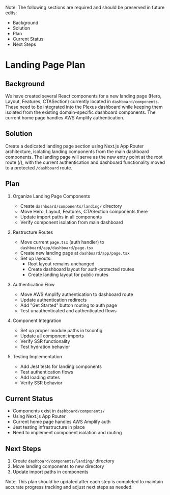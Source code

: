 Note: The following sections are required and should be preserved in future edits:
- Background
- Solution
- Plan
- Current Status
- Next Steps

# Landing Page Plan

## Background
We have created several React components for a new landing page (Hero, Layout, Features, CTASection) currently located in `dashboard/components`. These need to be integrated into the Plexus dashboard while keeping them isolated from the existing domain-specific dashboard components. The current home page handles AWS Amplify authentication.

## Solution
Create a dedicated landing page section using Next.js App Router architecture, isolating landing components from the main dashboard components. The landing page will serve as the new entry point at the root route (/), with the current authentication and dashboard functionality moved to a protected `/dashboard` route.

## Plan
1. Organize Landing Page Components
   - Create `dashboard/components/landing/` directory
   - Move Hero, Layout, Features, CTASection components there
   - Update import paths in all components
   - Verify component isolation from main dashboard

2. Restructure Routes
   - Move current `page.tsx` (auth handler) to `dashboard/app/dashboard/page.tsx`
   - Create new landing page at `dashboard/app/page.tsx`
   - Set up layouts:
     - Root layout remains unchanged
     - Create dashboard layout for auth-protected routes
     - Create landing layout for public routes

3. Authentication Flow
   - Move AWS Amplify authentication to dashboard route
   - Update authentication redirects
   - Add "Get Started" button routing to auth page
   - Test unauthenticated and authenticated flows

4. Component Integration
   - Set up proper module paths in tsconfig
   - Update all component imports
   - Verify SSR functionality
   - Test hydration behavior

5. Testing Implementation
   - Add Jest tests for landing components
   - Test authentication flows
   - Add loading states
   - Verify SSR behavior

## Current Status
- Components exist in `dashboard/components/`
- Using Next.js App Router
- Current home page handles AWS Amplify auth
- Jest testing infrastructure in place
- Need to implement component isolation and routing

## Next Steps
1. Create `dashboard/components/landing/` directory
2. Move landing components to new directory
3. Update import paths in components

Note: This plan should be updated after each step is completed to maintain accurate progress tracking and adjust next steps as needed.
